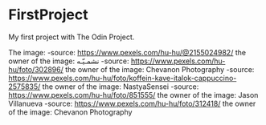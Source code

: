 # FirstProject

My first project with The Odin Project.

The image:
 -source: https://www.pexels.com/hu-hu/@2155024982/ the owner of the image: نشمـيّـه
 -source: https://www.pexels.com/hu-hu/foto/302896/ the owner of the image: Chevanon Photography
 -source: https://www.pexels.com/hu-hu/foto/koffein-kave-italok-cappuccino-2575835/ the owner of the image: NastyaSensei
 -source: https://www.pexels.com/hu-hu/foto/851555/ the owner of the image: Jason Villanueva
 -source: https://www.pexels.com/hu-hu/foto/312418/ the owner of the image: Chevanon Photography